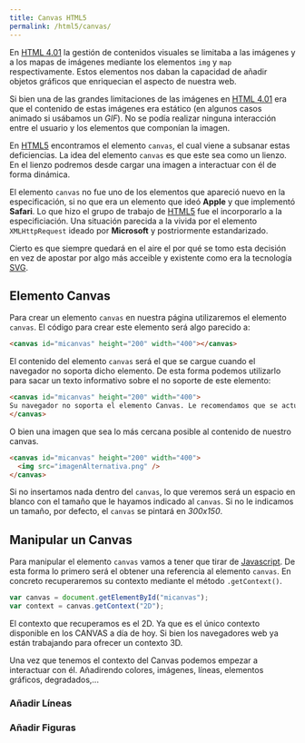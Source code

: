 ```yaml
---
title: Canvas HTML5
permalink: /html5/canvas/
---
```


En [HTML 4.01][HTML] la gestión de contenidos visuales se limitaba a las imágenes y a los mapas de imágenes mediante los elementos `img` y `map` respectivamente. Estos elementos nos daban la capacidad de añadir objetos gráficos que enriquecian el aspecto de nuestra web.

Si bien una de las grandes limitaciones de las imágenes en [HTML 4.01][HTML] era que el contenido de estas imágenes era estático (en algunos casos animado si usábamos un *GIF*). No se podía realizar ninguna interacción entre el usuario y los elementos que componían la imagen.

En [HTML5][HTML5] encontramos el elemento `canvas`, el cual viene a subsanar estas deficiencias. La idea del elemento `canvas` es que este sea como un lienzo. En el lienzo podremos desde cargar una imagen a interactuar con él de forma dinámica.

El elemento `canvas` no fue uno de los elementos que apareció nuevo en la especificación, si no que era un elemento que ideó **Apple** y que implementó **Safari**. Lo que hizo el grupo de trabajo de [HTML5][HTML5] fue el incorporarlo a la especificiación. Una situación parecida a la vivida por el elemento `XMLHttpRequest` ideado por **Microsoft** y postriormente estandarizado.

Cierto es que siempre quedará en el aire el por qué se tomo esta decisión en vez de apostar por algo más acceible y existente como era la tecnología [SVG][SVG].


## Elemento Canvas
Para crear un elemento `canvas` en nuestra página utilizaremos el elemento `canvas`. El código para crear este elemento será algo parecido a:

~~~html
<canvas id="micanvas" height="200" width="400"></canvas>
~~~

El contenido del elemento `canvas` será el que se cargue cuando el navegador no soporta dicho elemento. De esta forma podemos utilizarlo para sacar un texto informativo sobre el no soporte de este elemento:

~~~html
<canvas id="micanvas" height="200" width="400">
Su navegador no soporta el elemento Canvas. Le recomendamos que se actualice a una versión más moderna.
</canvas>
~~~

O bien una imagen que sea lo más cercana posible al contenido de nuestro canvas.

~~~html
<canvas id="micanvas" height="200" width="400">
  <img src="imagenAlternativa.png" />
</canvas>
~~~

Si no insertamos nada dentro del `canvas`, lo que veremos será un espacio en blanco con el tamaño que le hayamos indicado al `canvas`. Si no le indicamos un tamaño, por defecto, el `canvas` se pintará en *300x150*.

## Manipular un Canvas
Para manipular el elemento `canvas` vamos a tener que tirar de [Javascript][Javascript]. De esta forma lo primero será el obtener una referencia al elemento `canvas`. En concreto recuperaremos su contexto mediante el método `.getContext()`.

~~~javascript
var canvas = document.getElementById("micanvas");
var context = canvas.getContext("2D");
~~~

El contexto que recuperamos es el 2D. Ya que es el único contexto disponible en los CANVAS a día de hoy. Si bien los navegadores web ya están trabajando para ofrecer un contexto 3D.

Una vez que tenemos el contexto del Canvas podemos empezar a interactuar con él. Añadirendo colores, imágenes, líneas, elementos gráficos, degradados,...


### Añadir Líneas


### Añadir Figuras




[HTML]: http://www.manualweb.net/html/
[HTML5]: http://www.manualweb.net/html5/
[SVG]: http://www.manualweb.net/svg/
[Javascript]: http://www.manualweb.net/javascript/

